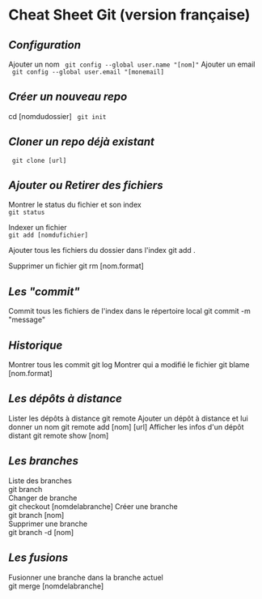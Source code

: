 # **Cheat Sheet Git** (version française) #

## _Configuration_ ##

Ajouter un nom
` git config --global user.name "[nom]"`
Ajouter un email  
` git config --global user.email "[monemail]`

## _Créer un nouveau repo_ ##

cd [nomdudossier]
` git init`

## _Cloner un repo déjà existant_ ##

` git clone [url]`

## _Ajouter ou Retirer des fichiers_ ##

Montrer le status du fichier et son index  
`git status`

Indexer un fichier  
`git add [nomdufichier]`  

Ajouter tous les fichiers du dossier dans l'index
git add .

Supprimer un fichier
git rm [nom.format]

## _Les "commit"_ ##

Commit tous les fichiers de l'index dans le répertoire local
git commit -m "message"

## _Historique_ ##

Montrer tous les commit
git log
Montrer qui a modifié le fichier 
git blame [nom.format]	

## _Les dépôts à distance_ ##

Lister les dépôts à distance
git remote 
Ajouter un dépôt à distance et lui donner un nom
git remote add [nom] [url]
Afficher les infos d'un dépôt distant
git remote show [nom]


## _Les branches_ ##

Liste des branches  
git branch  
Changer de branche  
git checkout [nomdelabranche]
Créer une branche  
git branch [nom]  
Supprimer une branche  
git branch -d [nom]

## _Les fusions_ ##
Fusionner une branche dans la branche actuel  
git merge [nomdelabranche]

